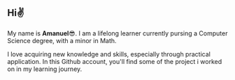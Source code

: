## Hi✌️
My name is **Amanuel**😎. I am a lifelong learner currently pursing a Computer Science degree, with a minor in Math.

I love acquiring new knowledge and skills, especially through practical application. In this Github account, you'll find some of the project i worked on in my learning journey.
<!--
**Amanzgr8/Amanzgr8** is a ✨ _special_ ✨ repository because its `README.md` (this file) appears on your GitHub profile.

Here are some ideas to get you started:

- 🔭 I’m currently working on ...
- 🌱 I’m currently learning ...
- 👯 I’m looking to collaborate on ...
- 🤔 I’m looking for help with ...
- 💬 Ask me about ...
- 📫 How to reach me: ...
- 😄 Pronouns: ...
- ⚡ Fun fact: ...
-->
